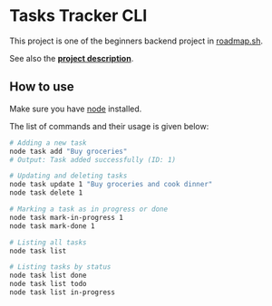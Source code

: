 # Tasks Tracker CLI

This project is one of the beginners backend project in [roadmap.sh](https://roadmap.sh).

See also the [**project description**](https://roadmap.sh/projects/task-tracker).

## How to use

Make sure you have [node](https://nodejs.org/download) installed.

The list of commands and their usage is given below:

```sh
# Adding a new task
node task add "Buy groceries"
# Output: Task added successfully (ID: 1)

# Updating and deleting tasks
node task update 1 "Buy groceries and cook dinner"
node task delete 1

# Marking a task as in progress or done
node task mark-in-progress 1
node task mark-done 1

# Listing all tasks
node task list

# Listing tasks by status
node task list done
node task list todo
node task list in-progress
```
